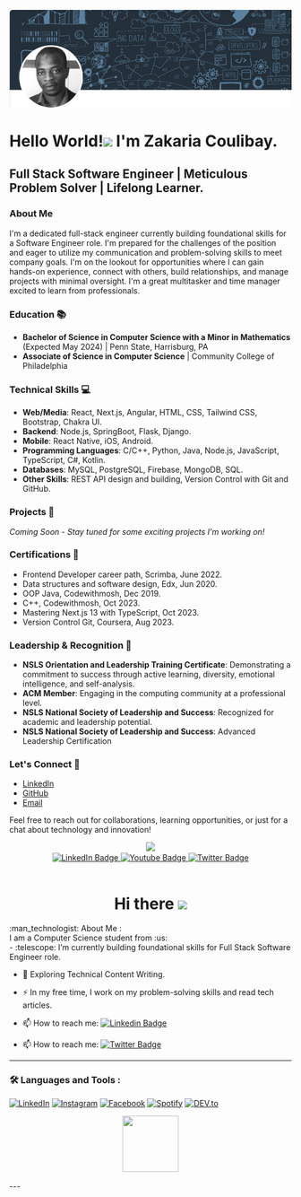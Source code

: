 ![Banner Image Describing Tech and Development Concepts](Banner.png)

# Hello World!<img src="https://media.giphy.com/media/hvRJCLFzcasrR4ia7z/giphy.gif" width="30px"/> I'm Zakaria Coulibay.

## Full Stack Software Engineer | Meticulous Problem Solver | Lifelong Learner.

### About Me
I'm a dedicated full-stack engineer currently building foundational skills for a Software Engineer role. I'm prepared for the challenges of the position and eager to utilize my communication and problem-solving skills to meet company goals. I'm on the lookout for opportunities where I can gain hands-on experience, connect with others, build relationships, and manage projects with minimal oversight. I'm a great multitasker and time manager excited to learn from professionals.

### Education 📚
- **Bachelor of Science in Computer Science with a Minor in Mathematics** (Expected May 2024) | Penn State, Harrisburg, PA
- **Associate of Science in Computer Science** | Community College of Philadelphia

### Technical Skills 💻
- **Web/Media**: React, Next.js, Angular, HTML, CSS, Tailwind CSS, Bootstrap, Chakra UI.
- **Backend**: Node.js, SpringBoot, Flask, Django.
- **Mobile**: React Native, iOS, Android.
- **Programming Languages**: C/C++, Python, Java, Node.js, JavaScript, TypeScript, C#, Kotlin.
- **Databases**: MySQL, PostgreSQL, Firebase, MongoDB, SQL.
- **Other Skills**: REST API design and building, Version Control with Git and GitHub.

### Projects 🚀
_Coming Soon - Stay tuned for some exciting projects I'm working on!_

### Certifications 🏅
- Frontend Developer career path, Scrimba, June 2022.
- Data structures and software design, Edx, Jun 2020.
- OOP Java, Codewithmosh, Dec 2019.
- C++, Codewithmosh, Oct 2023.
- Mastering Next.js 13 with TypeScript, Oct 2023.
- Version Control Git, Coursera, Aug 2023.

### Leadership & Recognition 🌟
- **NSLS Orientation and Leadership Training Certificate**: Demonstrating a commitment to success through active learning, diversity, emotional intelligence, and self-analysis.
- **ACM Member**: Engaging in the computing community at a professional level.
- **NSLS National Society of Leadership and Success**: Recognized for academic and leadership potential.
- **NSLS National Society of Leadership and Success**: Advanced Leadership Certification

### Let's Connect 🤝
- [LinkedIn](Your_LinkedIn_Profile)
- [GitHub](Your_GitHub_Profile)
- [Email](mailto:Your_Email)

Feel free to reach out for collaborations, learning opportunities, or just for a chat about technology and innovation!
























<div id="header" align="center">
  <img src="https://cdn.dribbble.com/users/1292677/screenshots/6139167/avento.gif" width="500"/>
</div>
<div id="badges" align="center">
  <a href="www.linkedin.com/in/student-learning">
    <img src="https://img.shields.io/badge/LinkedIn-blue?style=for-the-badge&logo=linkedin&logoColor=white" alt="LinkedIn Badge"/>
  </a>
  <a href="your-youtube-URL">
    <img src="https://img.shields.io/badge/YouTube-red?style=for-the-badge&logo=youtube&logoColor=white" alt="Youtube Badge"/>
  </a>
  <a href="https://twitter.com/levis2021">
    <img src="https://img.shields.io/badge/Twitter-blue?style=for-the-badge&logo=twitter&logoColor=white" alt="Twitter Badge"/>
  </a>
</div>
<div align="center" >
  <img  src="https://komarev.com/ghpvc/?username=levisstrauss&style=flat-square&color=blue" alt=""/>
  <h1>
  Hi there
  <img src="https://media.giphy.com/media/hvRJCLFzcasrR4ia7z/giphy.gif" width="30px"/>
</h1>
</div>
:man_technologist: About Me : </br> 
I am a Computer Science student from :us: </br> 
 - :telescope: I’m currently building foundational skills for Full Stack Software Engineer role.

 - :seedling: Exploring Technical Content Writing.

 - :zap: In my free time, I work on my problem-solving skills and read tech articles.

 - :mailbox: How to reach me: [![Linkedin Badge](https://img.shields.io/badge/-kakbar-blue?style=flat&logo=Linkedin&logoColor=white)](https://linkedin.com/in/student-learning)
 - :mailbox: How to reach me: [![Twitter Badge](https://img.shields.io/badge/-kakbar-blue?style=flat&logo=Twitter&logoColor=white)](https://twitter.com/levis2021)
---
### :hammer_and_wrench: Languages and Tools :
<div>
<a href="https://www.linkedin.com/in/" target="_blank"><img src="https://img.shields.io/badge/LinkedIn-%230077B5.svg?&style=flat-square&logo=linkedin&logoColor=white" alt="LinkedIn"></a>
<a href="https://www.instagram.com/" target="_blank"><img src="https://img.shields.io/badge/Instagram-%23E4405F.svg?&style=flat-square&logo=instagram&logoColor=white" alt="Instagram"></a>
<a href="https://www.facebook.com/" target="_blank"><img src="https://img.shields.io/badge/Facebook-%231877F2.svg?&style=flat-square&logo=facebook&logoColor=white" alt="Facebook"></a>
<a href="https://open.spotify.com/user/0170agi99s5hh187g7mtz245b" target="_blank"><img src="https://img.shields.io/badge/Spotify-%231ED760.svg?&style=flat-square&logo=spotify&logoColor=white" alt="Spotify"></a>
<a href="https://dev.to/ABSphreak" target="_blank"><img src="https://img.shields.io/badge/DEV-%230A0A0A.svg?&style=flat-square&logo=DEV.to&logoColor=white" alt="DEV.to"></a>
</div>
<p align="center">
  <img src="https://andyruwruw.vercel.app/api/skills" style="height:100px; width:100px;">
</p>
---
